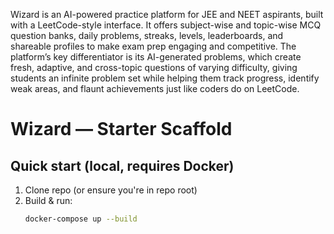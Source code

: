 Wizard is an AI-powered practice platform for JEE and NEET aspirants, built with a LeetCode-style interface. It offers subject-wise and topic-wise MCQ question banks, daily problems, streaks, levels, leaderboards, and shareable profiles to make exam prep engaging and competitive. The platform’s key differentiator is its AI-generated problems, which create fresh, adaptive, and cross-topic questions of varying difficulty, giving students an infinite problem set while helping them track progress, identify weak areas, and flaunt achievements just like coders do on LeetCode.

# Wizard — Starter Scaffold

## Quick start (local, requires Docker)
1. Clone repo (or ensure you're in repo root)
2. Build & run:
   ```bash
   docker-compose up --build
